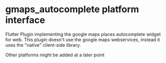 # gmaps_autocomplete platform interface

Flutter Plugin implementing the google maps places autocomplete widget for web.
This plugin doesn't use the google maps webservices, instead it uses the "native"
client-side library.

Other platforms might be added at a later point

